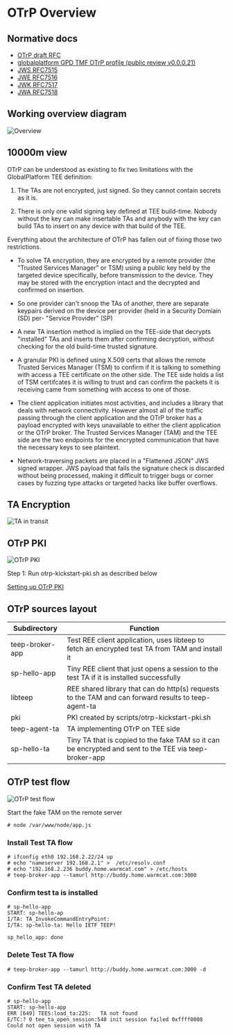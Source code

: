 # OTrP Overview

## Normative docs

 - [OTrP draft RFC](https://datatracker.ietf.org/doc/draft-ietf-teep-opentrustprotocol/?include_text=1)
 - [globalplatform GPD TMF OTrP profile (public review v0.0.0.21)](https://globalplatform.org/wp-content/uploads/2018/11/GPD_TMF_OTrP_Profile_v0.0.0.21_PublicReview.pdf)
 - [JWS RFC7515](https://tools.ietf.org/html/rfc7515)
 - [JWE RFC7516](https://tools.ietf.org/html/rfc7516)
 - [JWK RFC7517](https://tools.ietf.org/html/rfc7517)
 - [JWA RFC7518](https://tools.ietf.org/html/rfc7518)

## Working overview diagram

![Overview](./doc-assets/otrp-overview.png)

## 10000m view

OTrP can be understood as existing to fix two limitations with the
GlobalPlatform TEE definition:

 1. The TAs are not encrypted, just signed.  So they cannot contain secrets
    as it is.

 2. There is only one valid signing key defined at TEE build-time.  Nobody
    without the key can make insertable TAs and anybody with the key can
    build TAs to insert on any device with that build of the TEE.

Everything about the architecture of OTrP has fallen out of fixing those
two restrictions.

 - To solve TA encryption, they are encrypted by a remote provider (the
   "Trusted Services Manager" or TSM) using a public key held by the targeted
   device specifically, before transmission to the device.  They may be stored
   with the encryption intact and the decrypted and confirmed on insertion.

 - So one provider can't snoop the TAs of another, there are separate
   keypairs derived on the device per provider (held in a Security Domiain (SD)
   per- "Service Provider" (SP)

 - A new TA insertion method is implied on the TEE-side that decrypts "installed"
   TAs and inserts them after confirming decryption, without checking for the
   old build-time trusted signature.

 - A granular PKI is defined using X.509 certs that allows the remote Trusted
   Services Manager (TSM) to confirm if it is talking to something with access
   a TEE certificate on the other side.  The TEE side holds a list of TSM
   certifcates it is willing to trust and can confirm the packets it is receiving
   came from something with access to one of those.

 - The client application initiates most activities, and includes a library that
   deals with network connectivity.  However almost all of the traffic passing
   through the client application and the OTrP broker has a payload encrypted with
   keys unavailable to either the client application or the OTrP broker.  The
   Trusted Services Manager (TAM) and the TEE side are the two endpoints for the
   encrypted communication that have the necessary keys to see plaintext.

 - Network-traversing packets are placed in a "Flattened JSON" JWS signed wrapper.
   JWS payload that fails the signature check is discarded without being processed,
   making it difficult to trigger bugs or corner cases by fuzzing type attacks or
   targeted hacks like buffer overflows.

## TA Encryption

![TA in transit](./doc-assets/otrp-ta-in-transit.png)

## OTrP PKI

![OTrP PKI](./doc-assets/otrp-pki.png)

Step 1: Run otrp-kickstart-pki.sh as described below

[Setting up OTrP PKI](./README-pki.md)

## OTrP sources layout

|Subdirectory|Function|
|---|---|
|teep-broker-app|Test REE client application, uses libteep to fetch an encrypted test TA from TAM and install it|
|sp-hello-app|Tiny REE client that just opens a session to the test TA if it is installed successfully|
|libteep|REE shared library that can do http(s) requests to the TAM and can forward results to teep-agent-ta|
|pki|PKI created by scripts/otrp-kickstart-pki.sh|
|teep-agent-ta|TA implementing OTrP on TEE side|
|sp-hello-ta|Tiny TA that is copied to the fake TAM so it can be encrypted and sent to the TEE via teep-broker-app|

## OTrP test flow

![OTrP test flow](./doc-assets/otrp-initial-test-flow.png)

Start the fake TAM on the remote server

```
# node /var/www/node/app.js
```

### Install Test TA flow

```
# ifconfig eth0 192.168.2.22/24 up
# echo "nameserver 192.168.2.1" >  /etc/resolv.conf
# echo "192.168.2.236 buddy.home.warmcat.com" > /etc/hosts
# teep-broker-app --tamurl http://buddy.home.warmcat.com:3000
```

### Confirm test ta is installed

```
# sp-hello-app 
START: sp-hello-ap
I/TA: TA_InvokeCommandEntryPoint:
I/TA: sp-hello-ta: Hello IETF TEEP!

sp_hello_app: done
```

### Delete Test TA flow

```
# teep-broker-app --tamurl http://buddy.home.warmcat.com:3000 -d
```

### Confirm Test TA deleted

```
# sp-hello-app
START: sp-hello-app
ERR [649] TEES:load_ta:225:   TA not found
E/TC:? 0 tee_ta_open_session:540 init session failed 0xffff0008
Could not open session with TA
```


